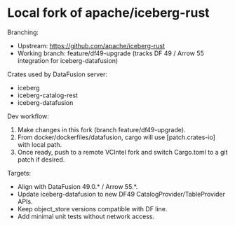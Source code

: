 Local fork of apache/iceberg-rust
=================================

Branching:
- Upstream: https://github.com/apache/iceberg-rust
- Working branch: feature/df49-upgrade (tracks DF 49 / Arrow 55 integration for iceberg-datafusion)

Crates used by DataFusion server:
- iceberg
- iceberg-catalog-rest
- iceberg-datafusion

Dev workflow:
1) Make changes in this fork (branch feature/df49-upgrade).
2) From docker/dockerfiles/datafusion, cargo will use [patch.crates-io] with local path.
3) Once ready, push to a remote VCIntel fork and switch Cargo.toml to a git patch if desired.

Targets:
- Align with DataFusion 49.0.* / Arrow 55.*.
- Update iceberg-datafusion to new DF49 CatalogProvider/TableProvider APIs.
- Keep object_store versions compatible with DF line.
- Add minimal unit tests without network access.

